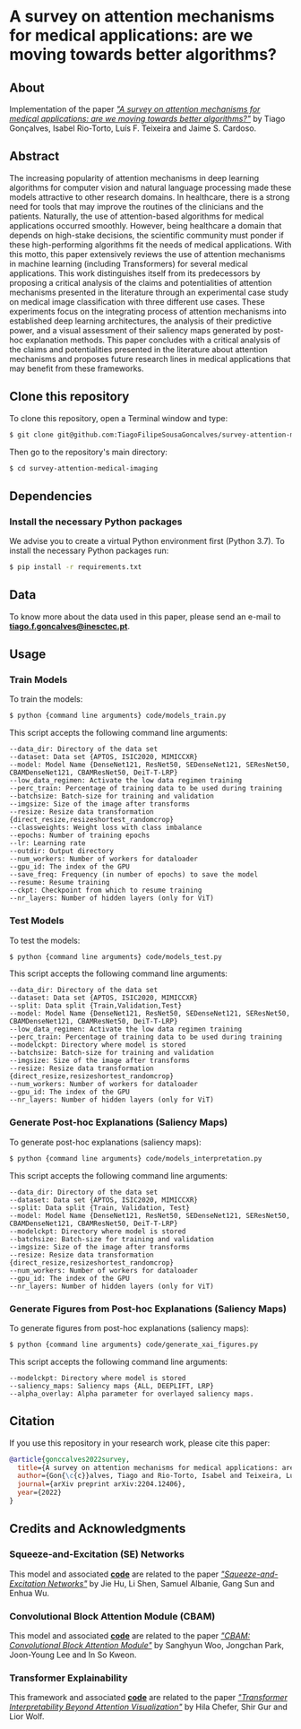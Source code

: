 # A survey on attention mechanisms for medical applications: are we moving towards better algorithms?

## About
Implementation of the paper [_"A survey on attention mechanisms for medical applications: are we moving towards better algorithms?"_](https://arxiv.org/abs/2204.12406) by Tiago Gonçalves, Isabel Rio-Torto, Luís F. Teixeira and Jaime S. Cardoso.

## Abstract
The increasing popularity of attention mechanisms in deep learning algorithms for computer vision and natural language processing made these models attractive to other research domains. In healthcare, there is a strong need for tools that may improve the routines of the clinicians and the patients. Naturally, the use of attention-based algorithms for medical applications occurred smoothly. However, being healthcare a domain that depends on high-stake decisions, the scientific community must ponder if these high-performing algorithms fit the needs of medical applications. With this motto, this paper extensively reviews the use of attention mechanisms in machine learning (including Transformers) for several medical applications. This work distinguishes itself from its predecessors by proposing a critical analysis of the claims and potentialities of attention mechanisms presented in the literature through an experimental case study on medical image classification with three different use cases. These experiments focus on the integrating process of attention mechanisms into established deep learning architectures, the analysis of their predictive power, and a visual assessment of their saliency maps generated by post-hoc explanation methods. This paper concludes with a critical analysis of the claims and potentialities presented in the literature about attention mechanisms and proposes future research lines in medical applications that may benefit from these frameworks.

## Clone this repository
To clone this repository, open a Terminal window and type:
```bash
$ git clone git@github.com:TiagoFilipeSousaGoncalves/survey-attention-medical-imaging.git
```
Then go to the repository's main directory:
```bash
$ cd survey-attention-medical-imaging
```

## Dependencies
### Install the necessary Python packages
We advise you to create a virtual Python environment first (Python 3.7). To install the necessary Python packages run:
```bash
$ pip install -r requirements.txt
```

## Data
To know more about the data used in this paper, please send an e-mail to  [**tiago.f.goncalves@inesctec.pt**](mailto:tiago.f.goncalves@inesctec.pt).


## Usage
### Train Models
To train the models:
```bash
$ python {command line arguments} code/models_train.py
```
This script accepts the following command line arguments:
```
--data_dir: Directory of the data set
--dataset: Data set {APTOS, ISIC2020, MIMICCXR}
--model: Model Name {DenseNet121, ResNet50, SEDenseNet121, SEResNet50, CBAMDenseNet121, CBAMResNet50, DeiT-T-LRP}
--low_data_regimen: Activate the low data regimen training
--perc_train: Percentage of training data to be used during training
--batchsize: Batch-size for training and validation
--imgsize: Size of the image after transforms
--resize: Resize data transformation {direct_resize,resizeshortest_randomcrop}
--classweights: Weight loss with class imbalance
--epochs: Number of training epochs
--lr: Learning rate
--outdir: Output directory
--num_workers: Number of workers for dataloader
--gpu_id: The index of the GPU
--save_freq: Frequency (in number of epochs) to save the model
--resume: Resume training
--ckpt: Checkpoint from which to resume training
--nr_layers: Number of hidden layers (only for ViT)
```


### Test Models
To test the models:
```bash
$ python {command line arguments} code/models_test.py
```
This script accepts the following command line arguments:
```
--data_dir: Directory of the data set
--dataset: Data set {APTOS, ISIC2020, MIMICCXR}
--split: Data split {Train,Validation,Test}
--model: Model Name {DenseNet121, ResNet50, SEDenseNet121, SEResNet50, CBAMDenseNet121, CBAMResNet50, DeiT-T-LRP}
--low_data_regimen: Activate the low data regimen training
--perc_train: Percentage of training data to be used during training
--modelckpt: Directory where model is stored
--batchsize: Batch-size for training and validation
--imgsize: Size of the image after transforms
--resize: Resize data transformation {direct_resize,resizeshortest_randomcrop}
--num_workers: Number of workers for dataloader
--gpu_id: The index of the GPU
--nr_layers: Number of hidden layers (only for ViT)
```


### Generate Post-hoc Explanations (Saliency Maps)
To generate post-hoc explanations (saliency maps):
```bash
$ python {command line arguments} code/models_interpretation.py
```
This script accepts the following command line arguments:
```
--data_dir: Directory of the data set
--dataset: Data set {APTOS, ISIC2020, MIMICCXR}
--split: Data split {Train, Validation, Test}
--model: Model Name {DenseNet121, ResNet50, SEDenseNet121, SEResNet50, CBAMDenseNet121, CBAMResNet50, DeiT-T-LRP}
--modelckpt: Directory where model is stored
--batchsize: Batch-size for training and validation
--imgsize: Size of the image after transforms
--resize: Resize data transformation {direct_resize,resizeshortest_randomcrop}
--num_workers: Number of workers for dataloader
--gpu_id: The index of the GPU
--nr_layers: Number of hidden layers (only for ViT)
```


### Generate Figures from Post-hoc Explanations (Saliency Maps)
To generate figures from post-hoc explanations (saliency maps):
```bash
$ python {command line arguments} code/generate_xai_figures.py
```
This script accepts the following command line arguments:
```
--modelckpt: Directory where model is stored
--saliency_maps: Saliency maps {ALL, DEEPLIFT, LRP}
--alpha_overlay: Alpha parameter for overlayed saliency maps.
```



## Citation
If you use this repository in your research work, please cite this paper:
```bibtex
@article{gonccalves2022survey,
  title={A survey on attention mechanisms for medical applications: are we moving towards better algorithms?},
  author={Gon{\c{c}}alves, Tiago and Rio-Torto, Isabel and Teixeira, Lu{\'\i}s F and Cardoso, Jaime S},
  journal={arXiv preprint arXiv:2204.12406},
  year={2022}
}
```



## Credits and Acknowledgments
### Squeeze-and-Excitation (SE) Networks
This model and associated [**code**](https://github.com/moskomule/senet.pytorch) are related to the paper [_"Squeeze-and-Excitation Networks"_](https://ieeexplore.ieee.org/abstract/document/8759331) by Jie Hu, Li Shen, Samuel Albanie, Gang Sun and Enhua Wu.

### Convolutional Block Attention Module (CBAM)
This model and associated [**code**](https://github.com/Jongchan/attention-module) are related to the paper [_"CBAM: Convolutional Block Attention Module"_](https://openaccess.thecvf.com/content_ECCV_2018/html/Sanghyun_Woo_Convolutional_Block_Attention_ECCV_2018_paper.html) by Sanghyun Woo, Jongchan Park, Joon-Young Lee and In So Kweon.

### Transformer Explainability
This framework and associated [**code**](https://github.com/hila-chefer/Transformer-Explainability) are related to the paper [_"Transformer Interpretability Beyond Attention Visualization"_](https://arxiv.org/abs/2012.09838) by Hila Chefer, Shir Gur and Lior Wolf.
